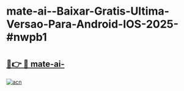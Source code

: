 # mate-ai--Baixar-Gratis-Ultima-Versao-Para-Android-IOS-2025-#nwpb1

# <h2><a href="https://ainizakaria.my?title=mate-ai-&ref=24M">🔗👉 🔴 mate-ai-</a></h2>

[![acn](https://github.com/user-attachments/assets/0f9c940e-d8b0-45ae-aac7-cd30a18b3e1c)](https://ainizakaria.my?title=mate-ai-&ref=24M)

